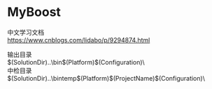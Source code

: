 ﻿# MyBoost

中文学习文档  
https://www.cnblogs.com/lidabo/p/9294874.html  

输出目录  
$(SolutionDir)..\bin\$(Platform)\$(Configuration)\  
中检目录  
$(SolutionDir)..\bintemp\$(Platform)\$(ProjectName)\$(Configuration)\  
